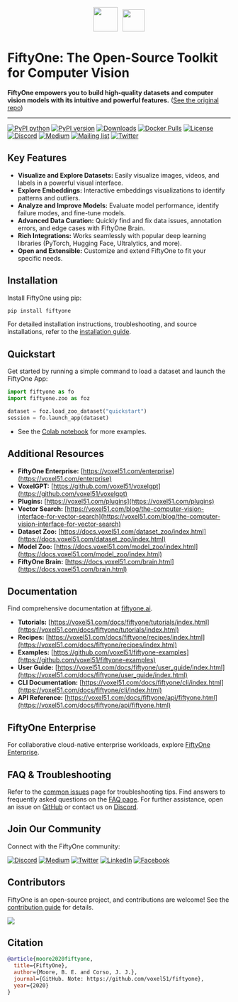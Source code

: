 <div align="center">
<p align="center">

<!-- prettier-ignore -->
<img src="https://user-images.githubusercontent.com/25985824/106288517-2422e000-6216-11eb-871d-26ad2e7b1e59.png" height="55px"> &nbsp;
<img src="https://user-images.githubusercontent.com/25985824/106288518-24bb7680-6216-11eb-8f10-60052c519586.png" height="50px">

</p>
</div>

# FiftyOne: The Open-Source Toolkit for Computer Vision 

**FiftyOne empowers you to build high-quality datasets and computer vision models with its intuitive and powerful features.** ([See the original repo](https://github.com/voxel51/fiftyone))

---

[![PyPI python](https://img.shields.io/pypi/pyversions/fiftyone)](https://pypi.org/project/fiftyone)
[![PyPI version](https://badge.fury.io/py/fiftyone.svg)](https://pypi.org/project/fiftyone)
[![Downloads](https://static.pepy.tech/badge/fiftyone)](https://pepy.tech/project/fiftyone)
[![Docker Pulls](https://badgen.net/docker/pulls/voxel51/fiftyone?icon=docker&label=pulls)](https://hub.docker.com/r/voxel51/fiftyone/)
[![License](https://img.shields.io/badge/License-Apache%202.0-blue.svg)](LICENSE)
[![Discord](https://img.shields.io/badge/Discord-7289DA?logo=discord&logoColor=white)](https://discord.gg/fiftyone-community)
[![Medium](https://img.shields.io/badge/Medium-12100E?logo=medium&logoColor=white)](https://medium.com/voxel51)
[![Mailing list](http://bit.ly/2Md9rxM)](https://share.hsforms.com/1zpJ60ggaQtOoVeBqIZdaaA2ykyk)
[![Twitter](https://img.shields.io/twitter/follow/Voxel51?style=social)](https://twitter.com/voxel51)

## Key Features

*   **Visualize and Explore Datasets:** Easily visualize images, videos, and labels in a powerful visual interface.
*   **Explore Embeddings:** Interactive embeddings visualizations to identify patterns and outliers.
*   **Analyze and Improve Models:** Evaluate model performance, identify failure modes, and fine-tune models.
*   **Advanced Data Curation:** Quickly find and fix data issues, annotation errors, and edge cases with FiftyOne Brain.
*   **Rich Integrations:** Works seamlessly with popular deep learning libraries (PyTorch, Hugging Face, Ultralytics, and more).
*   **Open and Extensible:** Customize and extend FiftyOne to fit your specific needs.

## Installation

Install FiftyOne using pip:

```bash
pip install fiftyone
```

For detailed installation instructions, troubleshooting, and source installations, refer to the [installation guide](https://voxel51.com/docs/fiftyone/getting_started/install.html).

## Quickstart

Get started by running a simple command to load a dataset and launch the FiftyOne App:

```python
import fiftyone as fo
import fiftyone.zoo as foz

dataset = foz.load_zoo_dataset("quickstart")
session = fo.launch_app(dataset)
```
*   See the [Colab notebook](https://colab.research.google.com/github/voxel51/fiftyone-examples/blob/master/examples/quickstart.ipynb) for more examples.

## Additional Resources

*   **FiftyOne Enterprise:** [https://voxel51.com/enterprise](https://voxel51.com/enterprise)
*   **VoxelGPT:** [https://github.com/voxel51/voxelgpt](https://github.com/voxel51/voxelgpt)
*   **Plugins:** [https://voxel51.com/plugins](https://voxel51.com/plugins)
*   **Vector Search:** [https://voxel51.com/blog/the-computer-vision-interface-for-vector-search](https://voxel51.com/blog/the-computer-vision-interface-for-vector-search)
*   **Dataset Zoo:** [https://docs.voxel51.com/dataset_zoo/index.html](https://docs.voxel51.com/dataset_zoo/index.html)
*   **Model Zoo:** [https://docs.voxel51.com/model_zoo/index.html](https://docs.voxel51.com/model_zoo/index.html)
*   **FiftyOne Brain:** [https://docs.voxel51.com/brain.html](https://docs.voxel51.com/brain.html)

## Documentation

Find comprehensive documentation at [fiftyone.ai](https://fiftyone.ai).

*   **Tutorials:** [https://voxel51.com/docs/fiftyone/tutorials/index.html](https://voxel51.com/docs/fiftyone/tutorials/index.html)
*   **Recipes:** [https://voxel51.com/docs/fiftyone/recipes/index.html](https://voxel51.com/docs/fiftyone/recipes/index.html)
*   **Examples:** [https://github.com/voxel51/fiftyone-examples](https://github.com/voxel51/fiftyone-examples)
*   **User Guide:** [https://voxel51.com/docs/fiftyone/user_guide/index.html](https://voxel51.com/docs/fiftyone/user_guide/index.html)
*   **CLI Documentation:** [https://voxel51.com/docs/fiftyone/cli/index.html](https://voxel51.com/docs/fiftyone/cli/index.html)
*   **API Reference:** [https://voxel51.com/docs/fiftyone/api/fiftyone.html](https://voxel51.com/docs/fiftyone/api/fiftyone.html)

## FiftyOne Enterprise

For collaborative cloud-native enterprise workloads, explore [FiftyOne Enterprise](https://voxel51.com/enterprise).

## FAQ & Troubleshooting

Refer to the [common issues](https://docs.voxel51.com/getting_started/troubleshooting.html) page for troubleshooting tips.  Find answers to frequently asked questions on the [FAQ page](https://docs.voxel51.com/faq/index.html).  For further assistance, open an issue on [GitHub](https://github.com/voxel51/fiftyone/issues) or contact us on [Discord](https://discord.gg/fiftyone-community).

## Join Our Community

Connect with the FiftyOne community:

[![Discord](https://img.shields.io/badge/Discord-7289DA?logo=discord&logoColor=white)](https://discord.gg/fiftyone-community)
[![Medium](https://img.shields.io/badge/Medium-12100E?logo=medium&logoColor=white)](https://medium.com/voxel51)
[![Twitter](https://img.shields.io/badge/Twitter-1DA1F2?logo=twitter&logoColor=white)](https://twitter.com/voxel51)
[![LinkedIn](https://img.shields.io/badge/LinkedIn-0077B5?logo=linkedin&logoColor=white)](https://www.linkedin.com/company/voxel51)
[![Facebook](https://img.shields.io/badge/Facebook-1877F2?logo=facebook&logoColor=white)](https://www.facebook.com/voxel51)

## Contributors

FiftyOne is an open-source project, and contributions are welcome! See the [contribution guide](https://github.com/voxel51/fiftyone/blob/develop/CONTRIBUTING.md) for details.

<a href="https://github.com/voxel51/fiftyone/graphs/contributors">
  <img src="https://contrib.rocks/image?repo=voxel51/fiftyone" />
</a>

## Citation

```bibtex
@article{moore2020fiftyone,
  title={FiftyOne},
  author={Moore, B. E. and Corso, J. J.},
  journal={GitHub. Note: https://github.com/voxel51/fiftyone},
  year={2020}
}
```